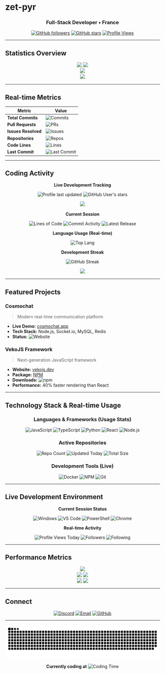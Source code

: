 # zet-pyr

<div align="center">
  <h3>Full-Stack Developer • France</h3>
  
  [![GitHub followers](https://img.shields.io/github/followers/zet-pyr?style=for-the-badge&color=0366d6)](https://github.com/zet-pyr)
  [![GitHub stars](https://img.shields.io/github/stars/zet-pyr?style=for-the-badge&color=0366d6)](https://github.com/zet-pyr)
  [![Profile Views](https://komarev.com/ghpvc/?username=zet-pyr&style=for-the-badge&color=0366d6)](https://github.com/zet-pyr)
</div>

---

## Statistics Overview

<div align="center">
  <img height="180em" src="https://github-readme-stats-sigma-five.vercel.app/api?username=zet-pyr&show_icons=true&theme=github_dark&include_all_commits=true&count_private=true&hide_border=true&bg_color=0d1117"/>
  <img height="180em" src="https://github-readme-stats-sigma-five.vercel.app/api/top-langs/?username=zet-pyr&layout=compact&theme=github_dark&hide_border=true&bg_color=0d1117"/>
</div>

<div align="center">
  <img src="https://github-readme-streak-stats.herokuapp.com/?user=zet-pyr&theme=github-dark-blue&hide_border=true&background=0d1117"/>
</div>

<div align="center">
  <img src="https://github-readme-activity-graph.vercel.app/graph?username=zet-pyr&theme=github-compact&hide_border=true&bg_color=0d1117&color=58a6ff&line=58a6ff&point=f0f6fc"/>
</div>

---

## Real-time Metrics

<div align="center">
  
| Metric | Value |
|--------|-------|
| **Total Commits** | ![Commits](https://img.shields.io/badge/dynamic/json?url=https://api.github.com/search/commits?q=author:zet-pyr&query=$.total_count&label=commits&style=flat-square&color=58a6ff) |
| **Pull Requests** | ![PRs](https://img.shields.io/badge/dynamic/json?url=https://api.github.com/search/issues?q=author:zet-pyr+type:pr&query=$.total_count&label=pull%20requests&style=flat-square&color=58a6ff) |
| **Issues Resolved** | ![Issues](https://img.shields.io/badge/dynamic/json?url=https://api.github.com/search/issues?q=author:zet-pyr+type:issue+is:closed&query=$.total_count&label=issues&style=flat-square&color=58a6ff) |
| **Repositories** | ![Repos](https://img.shields.io/badge/dynamic/json?url=https://api.github.com/users/zet-pyr&query=$.public_repos&label=repositories&style=flat-square&color=58a6ff) |
| **Code Lines** | ![Lines](https://img.shields.io/tokei/lines/github/zet-pyr/zet-pyr?style=flat-square&color=58a6ff) |
| **Last Commit** | ![Last Commit](https://img.shields.io/github/last-commit/zet-pyr/zet-pyr?style=flat-square&color=58a6ff) |

</div>

---

## Coding Activity

<div align="center">

**Live Development Tracking**

![Profile last updated](https://img.shields.io/github/last-commit/zet-pyr/zet-pyr?label=Profile%20Updated&style=flat-square&color=58a6ff)
![GitHub User's stars](https://img.shields.io/github/stars/zet-pyr?style=flat-square&color=58a6ff&label=Total%20Stars)

</div>

<div align="center">
<img src="https://github-readme-stats.vercel.app/api?username=zet-pyr&show_icons=true&theme=github_dark&include_all_commits=true&count_private=true&hide_border=true&bg_color=0d1117&cache_seconds=1800"/>
</div>

<div align="center">

**Current Session**

![Lines of Code](https://img.shields.io/tokei/lines/github/zet-pyr/zet-pyr?style=flat-square&color=58a6ff&label=Total%20Lines)
![Commit Activity](https://img.shields.io/github/commit-activity/w/zet-pyr/zet-pyr?style=flat-square&color=58a6ff&label=Commits%20This%20Week)
![Latest Release](https://img.shields.io/github/v/release/zet-pyr/zet-pyr?style=flat-square&color=58a6ff&label=Latest%20Version)

</div>

<div align="center">

**Language Usage (Real-time)**

![Top Lang](https://github-readme-stats.vercel.app/api/top-langs/?username=zet-pyr&layout=compact&theme=github_dark&hide_border=true&bg_color=0d1117&cache_seconds=1800&langs_count=8)

**Development Streak**

![GitHub Streak](https://streak-stats.demolab.com/?user=zet-pyr&theme=github-dark-blue&hide_border=true&background=0d1117&cache_seconds=1800)

</div>

<div align="center">
  <img src="https://github.com/zet-pyr/zet-pyr/blob/output/github-contribution-grid-snake-dark.svg"/>
</div>

---

## Featured Projects

### **Cosmochat**
> Modern real-time communication platform
- **Live Demo:** [cosmochat.app](https://cosmochat.app/)
- **Tech Stack:** Node.js, Socket.io, MySQL, Redis
- **Status:** ![Website](https://img.shields.io/website?url=https://cosmochat.app&style=flat-square)

### **VekoJS Framework**
> Next-generation JavaScript framework
- **Website:** [vekojs.dev](https://vekojs.dev/)
- **Package:** [NPM](https://npmjs.com/package/veko)
- **Downloads:** ![npm](https://img.shields.io/npm/dt/veko?style=flat-square&color=cb3837)
- **Performance:** 40% faster rendering than React

---

## Technology Stack & Real-time Usage

<div align="center">

### Languages & Frameworks (Usage Stats)
![JavaScript](https://img.shields.io/github/languages/top/zet-pyr/cosmochat?style=flat-square&color=F7DF1E&logo=javascript&logoColor=black&label=JavaScript)
![TypeScript](https://img.shields.io/github/search/zet-pyr/zet-pyr?query=language:typescript&style=flat-square&color=3178C6&logo=typescript&logoColor=white&label=TypeScript)
![Python](https://img.shields.io/github/search/zet-pyr/zet-pyr?query=language:python&style=flat-square&color=3776AB&logo=python&logoColor=white&label=Python)
![React](https://img.shields.io/npm/v/react?style=flat-square&color=61DAFB&logo=react&logoColor=black&label=React)
![Node.js](https://img.shields.io/node/v/latest?style=flat-square&color=339933&logo=node.js&logoColor=white&label=Node.js)

### Active Repositories
![Repo Count](https://img.shields.io/badge/dynamic/json?url=https://api.github.com/users/zet-pyr&query=$.public_repos&style=flat-square&color=58a6ff&label=Public%20Repos)
![Updated Today](https://img.shields.io/github/search/zet-pyr/zet-pyr?query=pushed:>2024-08-07&style=flat-square&color=58a6ff&label=Updated%20Today)
![Total Size](https://img.shields.io/github/languages/code-size/zet-pyr/zet-pyr?style=flat-square&color=58a6ff&label=Code%20Size)

### Development Tools (Live)
![Docker](https://img.shields.io/docker/v/_/node?style=flat-square&color=2496ED&logo=docker&logoColor=white&label=Docker)
![NPM](https://img.shields.io/npm/v/npm?style=flat-square&color=CB3837&logo=npm&logoColor=white&label=NPM)
![Git](https://img.shields.io/github/last-commit/zet-pyr/zet-pyr?style=flat-square&color=F05032&logo=git&logoColor=white&label=Last%20Commit)

</div>

---

## Live Development Environment

<div align="center">

**Current Session Status**

![Windows](https://img.shields.io/badge/Windows-0078D6?style=flat-square&logo=windows&logoColor=white)
![VS Code](https://img.shields.io/badge/VS%20Code-007ACC?style=flat-square&logo=visualstudiocode&logoColor=white)
![PowerShell](https://img.shields.io/badge/PowerShell-5391FE?style=flat-square&logo=powershell&logoColor=white)
![Chrome](https://img.shields.io/badge/Chrome-4285F4?style=flat-square&logo=googlechrome&logoColor=white)

**Real-time Activity**

![Profile Views Today](https://komarev.com/ghpvc/?username=zet-pyr&style=flat-square&color=58a6ff&label=Profile%20Views%20Today)
![Followers](https://img.shields.io/github/followers/zet-pyr?style=flat-square&color=58a6ff&label=Followers)
![Following](https://img.shields.io/github/following/zet-pyr?style=flat-square&color=58a6ff&label=Following)

</div>

---

## Performance Metrics

<div align="center">
  <img src="https://github-profile-summary-cards.vercel.app/api/cards/profile-details?username=zet-pyr&theme=github_dark"/>
</div>

<div align="center">
  <img src="https://github-profile-summary-cards.vercel.app/api/cards/repos-per-language?username=zet-pyr&theme=github_dark"/>
  <img src="https://github-profile-summary-cards.vercel.app/api/cards/most-commit-language?username=zet-pyr&theme=github_dark"/>
</div>

<div align="center">
  <img src="https://github-profile-summary-cards.vercel.app/api/cards/stats?username=zet-pyr&theme=github_dark"/>
  <img src="https://github-profile-summary-cards.vercel.app/api/cards/productive-time?username=zet-pyr&theme=github_dark&utcOffset=1"/>
</div>

---

## Connect

<div align="center">
  
[![Discord](https://img.shields.io/badge/Discord-7289DA?style=for-the-badge&logo=discord&logoColor=white)](https://discord.gg/zetchatori)
[![Email](https://img.shields.io/badge/Email-0078D4?style=for-the-badge&logo=microsoftoutlook&logoColor=white)](mailto:zetchatori_view@outlook.fr)
[![GitHub](https://img.shields.io/badge/GitHub-181717?style=for-the-badge&logo=github&logoColor=white)](https://github.com/zet-pyr)

</div>

---

<div align="center">
  <img src="https://raw.githubusercontent.com/Platane/snk/output/github-contribution-grid-snake-dark.svg"/>
  
  **Currently coding at** ![Coding Time](https://img.shields.io/badge/dynamic/json?url=https://api.github.com/users/zet-pyr&query=$.updated_at&label=last%20seen&style=flat-square&color=58a6ff)
</div>
